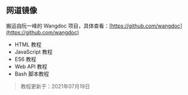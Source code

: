 ## 网道镜像

搬运自阮一峰的 Wangdoc 项目，具体查看：[https://github.com/wangdoc](https://github.com/wangdoc)

- HTML 教程
- JavaScript 教程
- ES6 教程
- Web API 教程
- Bash 脚本教程

> 教程更新于：2021年07月19日